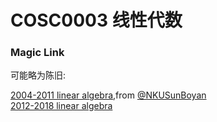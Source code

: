 
# COSC0003 线性代数

### Magic Link

可能略为陈旧:

[2004-2011 linear algebra](https://github.com/Emanual20/Emanual20.github.io/tree/main/resources/grade-1/COSC0003/),from [@NKUSunBoyan](https://github.com/NKUSunBoyan)\
[2012-2018 linear algebra](https://github.com/Emanual20/Emanual20.github.io/tree/main/resources/grade-1/COSC0003/)